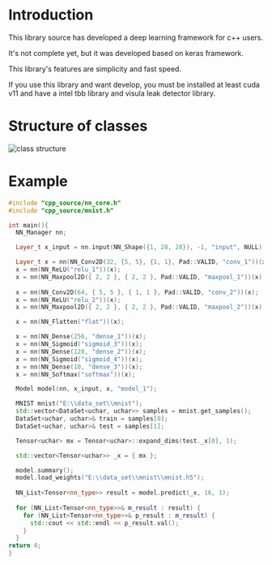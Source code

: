 Introduction
============
This library source has developed a deep learning framework for c++ users.

It's not complete yet, but it was developed based on keras framework.

This library's features are simplicity and fast speed.

If you use this library and want develop, you must be installed at least cuda v11 and have a intel tbb library and visula leak detector library. 

Structure of classes
===================
![class structure](https://github.com/aax1221xaa/nn_core/assets/135483148/3b122b34-f480-4c24-b993-5ea6ad689412)

Example
==========
```cpp
#include "cpp_source/nn_core.h"
#include "cpp_source/mnist.h"

int main(){
  NN_Manager nn;

  Layer_t x_input = nn.input(NN_Shape({1, 28, 28}), -1, "input", NULL);

  Layer_t x = nn(NN_Conv2D(32, {5, 5}, {1, 1}, Pad::VALID, "conv_1"))(x_input);
  x = nn(NN_ReLU("relu_1"))(x);
  x = nn(NN_Maxpool2D({ 2, 2 }, { 2, 2 }, Pad::VALID, "maxpool_1"))(x);
		
  x = nn(NN_Conv2D(64, { 5, 5 }, { 1, 1 }, Pad::VALID, "conv_2"))(x);
  x = nn(NN_ReLU("relu_2"))(x);
  x = nn(NN_Maxpool2D({ 2, 2 }, { 2, 2 }, Pad::VALID, "maxpool_2"))(x);

  x = nn(NN_Flatten("flat"))(x);

  x = nn(NN_Dense(256, "dense_1"))(x);
  x = nn(NN_Sigmoid("sigmoid_3"))(x);
  x = nn(NN_Dense(128, "dense_2"))(x);
  x = nn(NN_Sigmoid("sigmoid_4"))(x);
  x = nn(NN_Dense(10, "dense_3"))(x);
  x = nn(NN_Softmax("softmax"))(x);

  Model model(nn, x_input, x, "model_1");

  MNIST mnist("E:\\data_set\\mnist");
  std::vector<DataSet<uchar, uchar>> samples = mnist.get_samples();
  DataSet<uchar, uchar>& train = samples[0];
  DataSet<uchar, uchar>& test = samples[1];

  Tensor<uchar> mx = Tensor<uchar>::expand_dims(test._x[0], 1);

  std::vector<Tensor<uchar>> _x = { mx };

  model.summary();
  model.load_weights("E:\\data_set\\mnist\\mnist.h5");
		
  NN_List<Tensor<nn_type>> result = model.predict(_x, 16, 1);
	
  for (NN_List<Tensor<nn_type>>& m_result : result) {
    for (NN_List<Tensor<nn_type>>& p_result : m_result) {
      std::cout << std::endl << p_result.val();
    }
  }
return 0;
}
```
